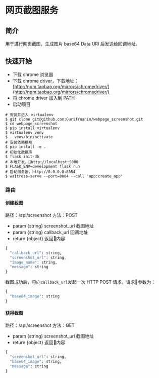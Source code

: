 # 网页截图服务

## 简介
用于进行网页截图，生成图片 base64 Data URI 后发送给回调地址。

## 快速开始

+ 下载 chrome 浏览器
+ 下载 chrome driver，下载地址：[http://npm.taobao.org/mirrors/chromedriver/](http://npm.taobao.org/mirrors/chromedriver/)
+ 将 chrome driver 加入到 PATH
+ 启动项目
```shell
# 安装并进入 virtualenv
$ git clone git@github.com:GurifYuanin/webpage_screenshot.git
$ cd webpage_screenshot
$ pip install virtualenv
$ virtualenv venv
$ . venv/bin/activate
# 安装依赖模块
$ pip install -e .
# 初始化数据库
$ flask init-db
# 本地开发，http://localhost:5000
$ FLASK_ENV=development flask run
# 启动服务器，http://0.0.0.0:8084
$ waitress-serve --port=8084 --call 'app:create_app'
```

### 路由

#### 创建截图
路径：/api/screenshot
方法：POST
+ param {string} screenshot_url 截图地址
+ param {string} callback_url 回调地址
+ return {object} 返回内容
```python
{
  "callback_url": string,
  "screenshot_url": string,
  "image_name": string,
  "message": string
}
```
截图成功后，将向`callback_url`发起一次 HTTP POST 请求，请求参数为：
```python
{
  "base64_image": string
}
```

#### 获得截图
路径：/api/screenshot
方法：GET
+ param {string} screenshot_url 截图地址
+ return {object} 返回内容
```python
{
  "screenshot_url": string,
  "base64_image": string,
  "message": string
}
```